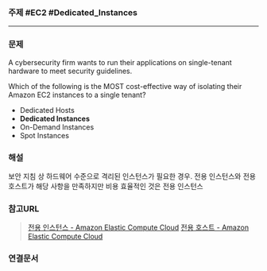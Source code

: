 ### 주제 #EC2 #Dedicated_Instances

----

### 문제
A cybersecurity firm wants to run their applications on single-tenant hardware to meet security guidelines.

Which of the following is the MOST cost-effective way of isolating their Amazon EC2 instances to a single tenant?

-   Dedicated Hosts
-   **Dedicated Instances**
-   On-Demand Instances
-   Spot Instances

### 해설
보안 지침 상 하드웨어 수준으로 격리된 인스턴스가 필요한 경우.
전용 인스턴스와 전용 호스트가 해당 사항을 만족하지만 비용 효율적인 것은 전용 인스턴스

### 참고URL
>[전용 인스턴스 - Amazon Elastic Compute Cloud](https://docs.aws.amazon.com/ko_kr/AWSEC2/latest/UserGuide/dedicated-instance.html)
>[전용 호스트 - Amazon Elastic Compute Cloud](https://docs.aws.amazon.com/ko_kr/AWSEC2/latest/UserGuide/dedicated-hosts-overview.html#dedicated-hosts-dedicated-instances)

### 연결문서


